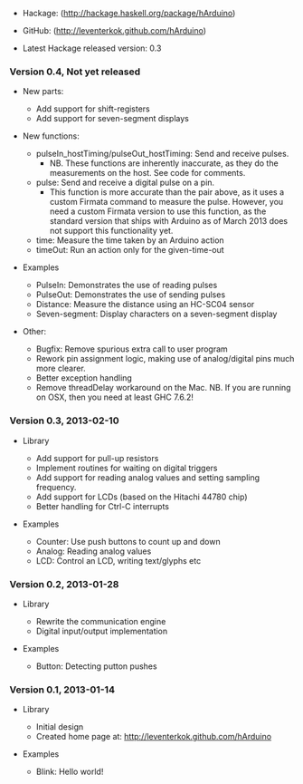 * Hackage: (http://hackage.haskell.org/package/hArduino)
* GitHub:  (http://leventerkok.github.com/hArduino)

* Latest Hackage released version: 0.3

### Version 0.4, Not yet released
 
 * New parts:
     * Add support for shift-registers
     * Add support for seven-segment displays

 * New functions:
     * pulseIn_hostTiming/pulseOut_hostTiming: Send and receive pulses.
         * NB. These functions are inherently inaccurate, as they do
	   the measurements on the host. See code for comments.
     * pulse: Send and receive a digital pulse on a pin.
         * This function is more accurate than the pair above, as
	   it uses a custom Firmata command to measure the pulse.
	   However, you need a custom Firmata version to use this
	   function, as the standard version that ships with Arduino
	   as of March 2013 does not support this functionality yet.
     * time: Measure the time taken by an Arduino action
     * timeOut: Run an action only for the given-time-out

 * Examples
    * PulseIn: Demonstrates the use of reading pulses
    * PulseOut: Demonstrates the use of sending pulses
    * Distance: Measure the distance using an HC-SC04 sensor
    * Seven-segment: Display characters on a seven-segment display

 * Other:
    * Bugfix: Remove spurious extra call to user program
    * Rework pin assignment logic, making use of analog/digital
      pins much more clearer.
    * Better exception handling
    * Remove threadDelay workaround on the Mac. NB. If you are
      running on OSX, then you need at least GHC 7.6.2!

### Version 0.3, 2013-02-10

 * Library
    * Add support for pull-up resistors
    * Implement routines for waiting on digital triggers
    * Add support for reading analog values and setting sampling frequency.
    * Add support for LCDs (based on the Hitachi 44780 chip)
    * Better handling for Ctrl-C interrupts

 * Examples
    * Counter: Use push buttons to count up and down
    * Analog: Reading analog values
    * LCD: Control an LCD, writing text/glyphs etc

### Version 0.2, 2013-01-28

 * Library
    * Rewrite the communication engine
    * Digital input/output implementation

 * Examples
    * Button: Detecting putton pushes

### Version 0.1, 2013-01-14

 * Library
    * Initial design
    * Created home page at: http://leventerkok.github.com/hArduino 

 * Examples
    * Blink: Hello world!
